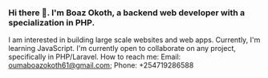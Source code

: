 ### Hi there 👋. I'm Boaz Okoth, a backend web developer with a specialization in PHP.
I am interested in building large scale websites and web apps.
Currently, I'm learning JavaScript.
I'm currently open to collaborate on any project, specifically in PHP/Laravel.
How to reach me: Email: oumaboazokoth61@gmail.com; Phone: +254719286588

<!--
**Pacho-rgb/Pacho-rgb** is a ✨ _special_ ✨ repository because its `README.md` (this file) appears on your GitHub profile.

Here are some ideas to get you started:

- 🔭 I’m currently working on ...
- 🌱 I’m currently learning ...
- 👯 I’m looking to collaborate on ...
- 🤔 I’m looking for help with ...
- 💬 Ask me about ...
- 📫 How to reach me: ...
- 😄 Pronouns: ...
- ⚡ Fun fact: ...
-->
